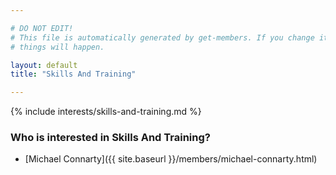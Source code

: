 ```yaml
---

# DO NOT EDIT!
# This file is automatically generated by get-members. If you change it, bad
# things will happen.

layout: default
title: "Skills And Training"

---
```


{% include interests/skills-and-training.md %}

### Who is interested in Skills And Training?


* [Michael Connarty]({{ site.baseurl }}/members/michael-connarty.html)
